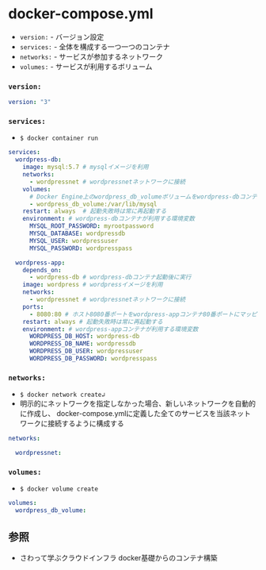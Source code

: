 # docker-compose.yml
- `version:` - バージョン設定
- `services:` - 全体を構成する一つ一つのコンテナ
- `networks:` - サービスが参加するネットワーク
- `volumes:` - サービスが利用するボリューム

### `version:`
```yml
version: "3"
```

### `services:`
- `$ docker container run`

```yml
services:
  wordpress-db:
    image: mysql:5.7 # mysqlイメージを利用
    networks:
      - wordpressnet # wordpressnetネットワークに接続
    volumes:
      # Docker Engine上のwordpress_db_volumeボリュームをwordpress-dbコンテナの/var/lib/mysqlにマウント
      - wordpress_db_volume:/var/lib/mysql
    restart: always  # 起動失敗時は常に再起動する
    environment: # wordpress-dbコンテナが利用する環境変数
      MYSQL_ROOT_PASSWORD: myrootpassword
      MYSQL_DATABASE: wordpressdb
      MYSQL_USER: wordpressuser
      MYSQL_PASSWORD: wordpresspass

  wordpress-app:
    depends_on:
      - wordpress-db # wordpress-dbコンテナ起動後に実行
    image: wordpress # wordpressイメージを利用
    networks:
      - wordpressnet # wordpressnetネットワークに接続
    ports:
      - 8080:80 # ホスト8080番ポートをwordpress-appコンテナ80番ポートにマッピング
    restart: always # 起動失敗時は常に再起動する
    environment: # wordpress-appコンテナが利用する環境変数
      WORDPRESS_DB_HOST: wordpress-db
      WORDPRESS_DB_NAME: wordpressdb
      WORDPRESS_DB_USER: wordpressuser
      WORDPRESS_DB_PASSWORD: wordpresspass
```

### `networks:`
- `$ docker network create↲`
- 明示的にネットワークを指定しなかった場合、新しいネットワークを自動的に作成し、
  docker-compose.ymlに定義した全てのサービスを当該ネットワークに接続するように構成する

```yml
networks:

  wordpressnet:
```

### `volumes:`
- `$ docker volume create`

```yml
volumes:
  wordpress_db_volume:
```

## 参照
- さわって学ぶクラウドインフラ docker基礎からのコンテナ構築

